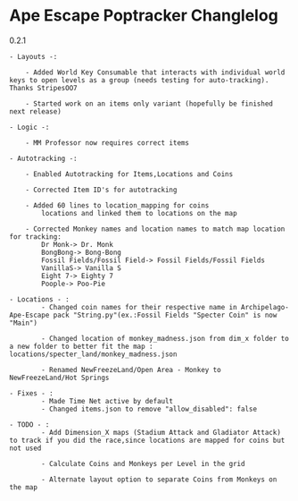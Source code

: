 # Ape Escape Poptracker Changlelog

0.2.1

    - Layouts -:
    
        - Added World Key Consumable that interacts with individual world keys to open levels as a group (needs testing for auto-tracking). Thanks StripesOO7

        - Started work on an items only variant (hopefully be finished next release)

    - Logic -:

        - MM Professor now requires correct items
    
    - Autotracking -:

        - Enabled Autotracking for Items,Locations and Coins

        - Corrected Item ID's for autotracking

        - Added 60 lines to location_mapping for coins 
            locations and linked them to locations on the map

        - Corrected Monkey names and location names to match map location for tracking: 
            Dr Monk-> Dr. Monk
            BongBong-> Bong-Bong
            Fossil Fields/Fossil Field-> Fossil Fields/Fossil Fields
            VanillaS-> Vanilla S
            Eight 7-> Eighty 7
            Poople-> Poo-Pie

    - Locations - :
            - Changed coin names for their respective name in Archipelago-Ape-Escape pack "String.py"(ex.:Fossil Fields "Specter Coin" is now "Main") 

            - Changed location of monkey_madness.json from dim_x folder to a new folder to better fit the map : locations/specter_land/monkey_madness.json

            - Renamed NewFreezeLand/Open Area - Monkey to NewFreezeLand/Hot Springs

    - Fixes - :
            - Made Time Net active by default
            - Changed items.json to remove "allow_disabled": false

    - TODO - :
            - Add Dimension_X maps (Stadium Attack and Gladiator Attack) to track if you did the race,since locations are mapped for coins but not used

            - Calculate Coins and Monkeys per Level in the grid

            - Alternate layout option to separate Coins from Monkeys on the map
